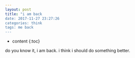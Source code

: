 ```yaml
---
layout: post
title: "i am back
date: 2017-11-27 23:27:26
categories: think
tags: me back
---
```


* content
{:toc}

do you know it, i am back. i think i should do something better.